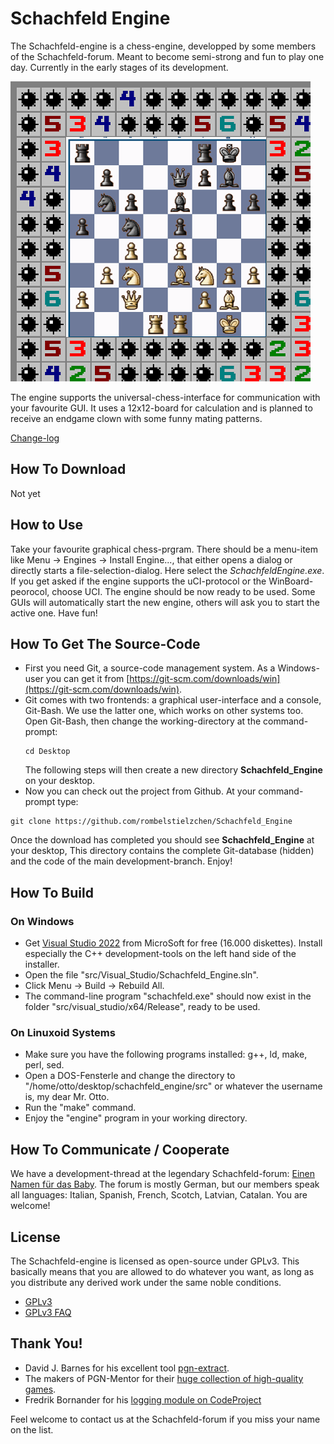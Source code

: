 Schachfeld Engine
=================

The Schachfeld-engine is a chess-engine, developped by some members of the Schachfeld-forum. Meant to become semi-strong and fun to play one day. Currently in the early stages of its development.

![Board-representation](docs/pics/schachfeld_winmine_12x12.png)

The engine supports the universal-chess-interface for communication with your favourite GUI. It uses a 12x12-board for calculation and is planned to receive an endgame clown with some funny mating patterns.

[Change-log](docs/developers/change_log.md)


How To Download
---------------
Not yet

How to Use
----------
Take your favourite graphical chess-prgram. There should be a menu-item like Menu -> Engines -> Install Engine..., that either opens a dialog or directly starts a file-selection-dialog. Here select the *SchachfeldEngine.exe*. If you get asked if the engine supports the uCI-protocol or the WinBoard-peorocol, choose UCI. The engine should be now ready to be used. Some GUIs will automatically start the new engine, others will ask you to start the active one. Have fun!

How To Get The Source-Code
--------------------------
* First you need Git, a source-code management system. As a Windows-user you can get it from [https://git-scm.com/downloads/win](https://git-scm.com/downloads/win).
* Git comes with two frontends: a graphical user-interface and a console, Git-Bash.
  We use the latter one, which works on other systems too. Open Git-Bash, then change the working-directory at the command-prompt:
  ~~~
  cd Desktop
  ~~~
  The following steps will then create a new directory **Schachfeld_Engine** on your desktop.
* Now you can check out the project from Github. At your command-prompt type:
~~~
git clone https://github.com/rombelstielzchen/Schachfeld_Engine
~~~
 Once the download has completed you should see **Schachfeld_Engine** at your desktop, This directory contains the complete Git-database (hidden) and the code of the main development-branch. Enjoy!

How To Build
------------
### On Windows ###
* Get [Visual Studio 2022](https://visualstudio.microsoft.com/de/vs/community/) from MicroSoft for free (16.000 diskettes). Install especially the C++ development-tools on the left hand side of the installer.
* Open the file "src/Visual_Studio/Schachfeld_Engine.sln".
* Click Menu -> Build -> Rebuild All.
* The command-line program "schachfeld.exe" should now exist in the folder "src/visual_studio/x64/Release", ready to be used.

### On Linuxoid Systems ###
* Make sure you have the following programs installed: g++, ld, make, perl, sed.
* Open a DOS-Fensterle and change the directory to "/home/otto/desktop/schachfeld_engine/src" or whatever the username is, my dear Mr. Otto.
* Run the "make" command.
* Enjoy the "engine" program in your working directory.

How To Communicate / Cooperate
------------------------------
We have a development-thread at the legendary Schachfeld-forum: [Einen Namen f&uuml;r das Baby](https://www.schachfeld.de/threads/40956-einen-namen-fuer-das-baby). The forum is mostly German, but our members speak all languages: Italian, Spanish, French, Scotch, Latvian, Catalan. You are welcome!

License
-------
The Schachfeld-engine is licensed as open-source under GPLv3. This basically means that you are allowed to do whatever you want, as long as you distribute any derived work under the same noble conditions.

* [GPLv3](docs/license_GNU_GPLv3/gpl_v3.html)
* [GPLv3 FAQ](docs/license_GNU_GPLv3/gpl_v3_faq.html)

Thank You!
----------
* David J. Barnes for his excellent tool [pgn-extract](https://www.cs.kent.ac.uk/people/staff/djb/pgn-extract/).
* The makers of PGN-Mentor for their [huge collection of high-quality games](https://www.pgnmentor.com/files.html).
* Fredrik Bornander for his [logging module on CodeProject](https://www.codeproject.com/Articles/63736/Simple-debug-log-for-C)

Feel welcome to contact us at the Schachfeld-forum if you miss your name on the list.


